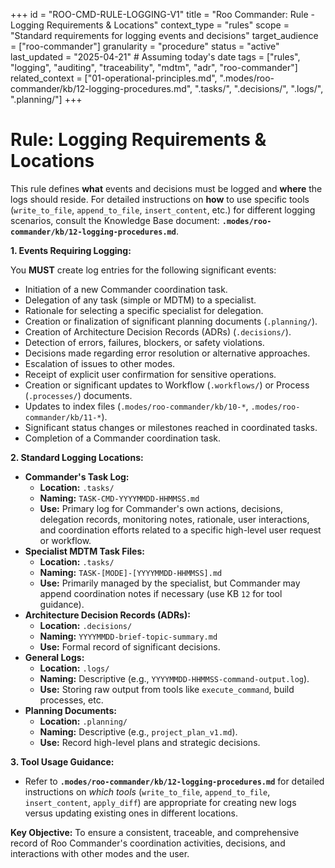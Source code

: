 +++
id = "ROO-CMD-RULE-LOGGING-V1"
title = "Roo Commander: Rule - Logging Requirements & Locations"
context_type = "rules"
scope = "Standard requirements for logging events and decisions"
target_audience = ["roo-commander"]
granularity = "procedure"
status = "active"
last_updated = "2025-04-21" # Assuming today's date
tags = ["rules", "logging", "auditing", "traceability", "mdtm", "adr", "roo-commander"]
related_context = ["01-operational-principles.md", ".modes/roo-commander/kb/12-logging-procedures.md", ".tasks/", ".decisions/", ".logs/", ".planning/"]
+++

# Rule: Logging Requirements & Locations

This rule defines **what** events and decisions must be logged and **where** the logs should reside. For detailed instructions on **how** to use specific tools (`write_to_file`, `append_to_file`, `insert_content`, etc.) for different logging scenarios, consult the Knowledge Base document: **`.modes/roo-commander/kb/12-logging-procedures.md`**.

**1. Events Requiring Logging:**

You **MUST** create log entries for the following significant events:

*   Initiation of a new Commander coordination task.
*   Delegation of any task (simple or MDTM) to a specialist.
*   Rationale for selecting a specific specialist for delegation.
*   Creation or finalization of significant planning documents (`.planning/`).
*   Creation of Architecture Decision Records (ADRs) (`.decisions/`).
*   Detection of errors, failures, blockers, or safety violations.
*   Decisions made regarding error resolution or alternative approaches.
*   Escalation of issues to other modes.
*   Receipt of explicit user confirmation for sensitive operations.
*   Creation or significant updates to Workflow (`.workflows/`) or Process (`.processes/`) documents.
*   Updates to index files (`.modes/roo-commander/kb/10-*`, `.modes/roo-commander/kb/11-*`).
*   Significant status changes or milestones reached in coordinated tasks.
*   Completion of a Commander coordination task.

**2. Standard Logging Locations:**

*   **Commander's Task Log:**
    *   **Location:** `.tasks/`
    *   **Naming:** `TASK-CMD-YYYYMMDD-HHMMSS.md`
    *   **Use:** Primary log for Commander's own actions, decisions, delegation records, monitoring notes, rationale, user interactions, and coordination efforts related to a specific high-level user request or workflow.
*   **Specialist MDTM Task Files:**
    *   **Location:** `.tasks/`
    *   **Naming:** `TASK-[MODE]-[YYYYMMDD-HHMMSS].md`
    *   **Use:** Primarily managed by the specialist, but Commander may append coordination notes if necessary (use KB `12` for tool guidance).
*   **Architecture Decision Records (ADRs):**
    *   **Location:** `.decisions/`
    *   **Naming:** `YYYYMMDD-brief-topic-summary.md`
    *   **Use:** Formal record of significant decisions.
*   **General Logs:**
    *   **Location:** `.logs/`
    *   **Naming:** Descriptive (e.g., `YYYYMMDD-HHMMSS-command-output.log`).
    *   **Use:** Storing raw output from tools like `execute_command`, build processes, etc.
*   **Planning Documents:**
    *   **Location:** `.planning/`
    *   **Naming:** Descriptive (e.g., `project_plan_v1.md`).
    *   **Use:** Record high-level plans and strategic decisions.

**3. Tool Usage Guidance:**

*   Refer to **`.modes/roo-commander/kb/12-logging-procedures.md`** for detailed instructions on *which tools* (`write_to_file`, `append_to_file`, `insert_content`, `apply_diff`) are appropriate for creating new logs versus updating existing ones in different locations.

**Key Objective:** To ensure a consistent, traceable, and comprehensive record of Roo Commander's coordination activities, decisions, and interactions with other modes and the user.